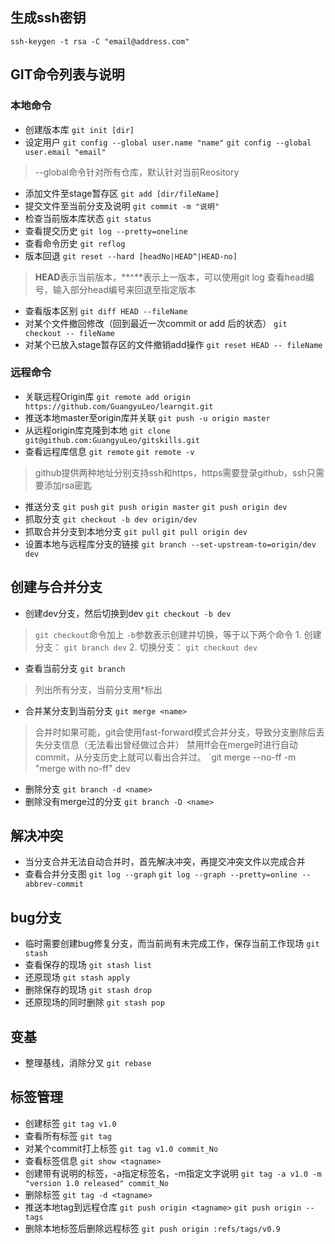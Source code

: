 ## 生成ssh密钥
`ssh-keygen -t rsa -C "email@address.com"`

## GIT命令列表与说明
### 本地命令

* 创建版本库
`git init [dir]`
* 设定用户
`git config --global user.name "name"`
`git config --global user.email "email"`
> --global命令针对所有仓库，默认针对当前Reository
* 添加文件至stage暂存区
`git add [dir/fileName]`
* 提交文件至当前分支及说明
`git commit -m "说明"`
* 检查当前版本库状态
`git status`
* 查看提交历史
`git log --pretty=oneline`
* 查看命令历史
`git reflog`
* 版本回退
`git reset --hard [headNo|HEAD^|HEAD-no]`
> **HEAD**表示当前版本，**^**表示上一版本，可以使用git log 查看head编号，输入部分head编号来回退至指定版本
* 查看版本区别
`git diff HEAD --fileName`
* 对某个文件撤回修改（回到最近一次commit or add 后的状态）
`git checkout -- fileName`
* 对某个已放入stage暂存区的文件撤销add操作
`git reset HEAD -- fileName`
### 远程命令
* 关联远程Origin库
`git remote add origin https://github.com/GuangyuLeo/learngit.git`
* 推送本地master至origin库并关联
`git push -u origin master`
* 从远程origin库克隆到本地
`git clone git@github.com:GuangyuLeo/gitskills.git`
* 查看远程库信息
`git remote`
`git remote -v`
> github提供两种地址分别支持ssh和https，https需要登录github，ssh只需要添加rsa密匙
* 推送分支
`git push`
`git push origin master`
`git push origin dev`
* 抓取分支
`git checkout -b dev origin/dev`
* 抓取合并分支到本地分支
`git pull`
`git pull origin dev`
* 设置本地与远程库分支的链接
`git branch --set-upstream-to=origin/dev dev`

## 创建与合并分支
* 创建dev分支，然后切换到dev
`git checkout -b dev`
> `git checkout`命令加上 `-b`参数表示创建并切换，等于以下两个命令
	1. 创建分支： `git branch dev`
	2. 切换分支： `git checkout dev`
* 查看当前分支
`git branch`
> 列出所有分支，当前分支用*标出
* 合并某分支到当前分支
`git merge <name>`
> 合并时如果可能，git会使用fast-forward模式合并分支，导致分支删除后丢失分支信息（无法看出曾经做过合并）
> 禁用ff会在merge时进行自动commit，从分支历史上就可以看出合并过。
	`git merge --no-ff -m "merge with no-ff" dev
* 删除分支
`git branch -d <name>`
* 删除没有merge过的分支
`git branch -D <name>`

## 解决冲突
* 当分支合并无法自动合并时，首先解决冲突，再提交冲突文件以完成合并
* 查看合并分支图
`git log --graph`
`git log --graph --pretty=online --abbrev-commit`

## bug分支
* 临时需要创建bug修复分支，而当前尚有未完成工作，保存当前工作现场
`git stash`
* 查看保存的现场
`git stash list`
* 还原现场
`git stash apply`
* 删除保存的现场
`git stash drop`
* 还原现场的同时删除
`git stash pop`

## 变基
* 整理基线，消除分叉
`git rebase`

## 标签管理
* 创建标签
`git tag v1.0`
* 查看所有标签
`git tag`
* 对某个commit打上标签
`git tag v1.0 commit_No`
* 查看标签信息
`git show <tagname>`
* 创建带有说明的标签，-a指定标签名，-m指定文字说明
`git tag -a v1.0 -m "version 1.0 released" commit_No`
* 删除标签
`git tag -d <tagname>`
* 推送本地tag到远程仓库
`git push origin <tagname>`
`git push origin --tags`
* 删除本地标签后删除远程标签
`git push origin :refs/tags/v0.9`



































